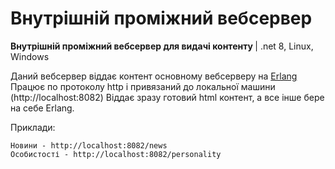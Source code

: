 # Внутрішній проміжний вебсервер
<b>Внутрішній проміжний вебсервер для видачі контенту </b> | .net 8, Linux, Windows <br/>

Даний вебсервер віддає контент основному вебсерверу на [Erlang](https://github.com/tarachom/ErlangWeb)<br/>
Працює по протоколу http і привязаний до локальної машини (http://localhost:8082)
Віддає зразу готовий html контент, а все інше бере на себе Erlang.

Приклади:

    Новини - http://localhost:8082/news
    Особистості - http://localhost:8082/personality